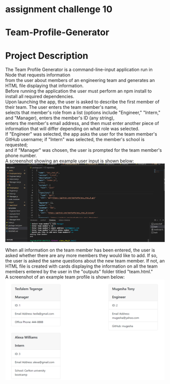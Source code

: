 # assignment challenge 10
<h1> Team-Profile-Generator</h1>
<h1> Project Description</h1>
<p>  The Team Profile Generator is a command-line-input application run in Node that requests information<br/>
from the user about members of an engineering team and generates an HTML file displaying that information.<br/>
Before running the application the user must perform an npm install to install all required dependencies.<br/>
Upon launching the app, the user is asked to describe the first member of their team. The user enters the team member's name,<br/>
selects that member's role from a list (options include "Engineer," "Intern," and "Manager), enters the member's ID (any string),<br/>
enters the member's email address, and then must enter another piece of information that will differ depending on what role was selected.<br/>
If "Engineer" was selected, the app asks the user for the team member's GitHub username; if "Intern" was selected, the member's school is requested; <br/>
and if "Manager" was chosen, the user is prompted for the team member's phone number.<br/>
A screenshot showing an example user input is shown below:<br/>
  <img src="./assets/images/Screenshotappplication.png">
  
  
  
  When all information on the team member has been entered, the user is asked whether there are any more members they would like to add. If so, the user is asked the same questions about the new team member. If not, an HTML file is created with cards displaying the information on all the team members entered by the user in the "outputs" folder titled "team.html." <br/>A screenshot of an example team profile is shown below:
   <img src="./assets/images/Screenshotteam.png">
  
  
</p>
